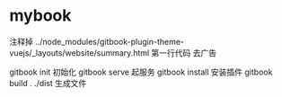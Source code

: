 # mybook


注释掉 ../node_modules/gitbook-plugin-theme-vuejs/_layouts/website/summary.html 第一行代码 去广告

gitbook init 初始化
gitbook serve 起服务
gitbook install 安装插件
gitbook build  . ./dist 生成文件
